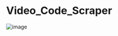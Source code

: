 # Video_Code_Scraper
![image](https://user-images.githubusercontent.com/75189508/183661462-1ad227ae-4317-4db9-94dd-817c03f253a5.png)
